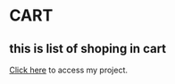 # CART

## this is list of shoping in cart

<a href="https://muhammetsalihaslan.github.io/CART/">Click here</a> to access my project.
